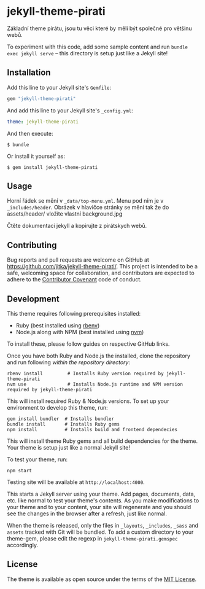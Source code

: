 # jekyll-theme-pirati

Základní theme pirátu, jsou tu věci které by měli být společné pro většinu webů.

To experiment with this code, add some sample content and run `bundle exec jekyll serve` – this directory is setup just like a Jekyll site!


## Installation

Add this line to your Jekyll site's `Gemfile`:

```ruby
gem "jekyll-theme-pirati"
```

And add this line to your Jekyll site's `_config.yml`:

```yaml
theme: jekyll-theme-pirati
```

And then execute:

    $ bundle

Or install it yourself as:

    $ gem install jekyll-theme-pirati

## Usage

Horní řádek se mění v `_data/top-menu.yml`.
Menu pod ním je v `_includes/header`.
Obrázek v hlavičce stránky se mění tak že do assets/header/ vložíte vlastní background.jpg

Čtěte dokumentaci jekyll a kopirujte z pirátskych webů.

## Contributing

Bug reports and pull requests are welcome on GitHub at https://github.com/jitka/jekyll-theme-pirati/. This project is intended to be a safe, welcoming space for collaboration, and contributors are expected to adhere to the [Contributor Covenant](http://contributor-covenant.org) code of conduct.

## Development

This theme requires following prerequisites installed:

* Ruby (best installed using [rbenv](https://github.com/rbenv/rbenv))
* Node.js along with NPM (best installed using [nvm](https://github.com/creationix/nvm))

To install these, please follow guides on respective GitHub links.

Once you have both Ruby and Node.js the installed, clone the repository and run
following *within the repository directory*:

```
rbenv install         # Installs Ruby version required by jekyll-theme-pirati
nvm use               # Installs Node.js runtime and NPM version required by jekyll-theme-pirati
```

This will install required Ruby & Node.js versions. To set up your environment
to develop this theme, run:

```
gem install bundler  # Installs bundler
bundle install       # Installs Ruby gems
npm install          # Installs build and frontend dependecies
```

This will install theme Ruby gems and all build dependencies for the theme. Your
theme is setup just like a normal Jekyll site!

To test your theme, run:

```
npm start
```

Testing site will be available at `http://localhost:4000`.

This starts a Jekyll server using your theme. Add pages, documents, data, etc.
like normal to test your theme's contents. As you make modifications to your
theme and to your content, your site will regenerate and you should see the
changes in the browser after a refresh, just like normal.

When the theme is released, only the files in `_layouts`, `_includes`, `_sass`
and `assets` tracked with Git will be bundled. To add a custom directory to your
theme-gem, please edit the regexp in `jekyll-theme-pirati.gemspec` accordingly.

## License

The theme is available as open source under the terms of the [MIT
License](https://opensource.org/licenses/MIT).

